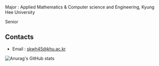 Major : Applied Mathematics & Computer science and Engineering, Kyung Hee University 

Senior

## Contacts
- Email : skwh45@khu.ac.kr

![Anurag's GitHub stats](https://github-readme-stats.vercel.app/api?username=skwh54&show_icons=true&theme=dracula)

<!--
**skwh54/skwh54** is a ✨ _special_ ✨ repository because its `README.md` (this file) appears on your GitHub profile.

Here are some ideas to get you started:

- 🔭 I’m currently working on ...
- 🌱 I’m currently learning ...
- 👯 I’m looking to collaborate on ...
- 🤔 I’m looking for help with ...
- 💬 Ask me about ...
- 📫 How to reach me: ...
- 😄 Pronouns: ...
- ⚡ Fun fact: ...
-->
